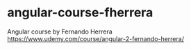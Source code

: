 # angular-course-fherrera
Angular course by Fernando Herrera https://www.udemy.com/course/angular-2-fernando-herrera/
